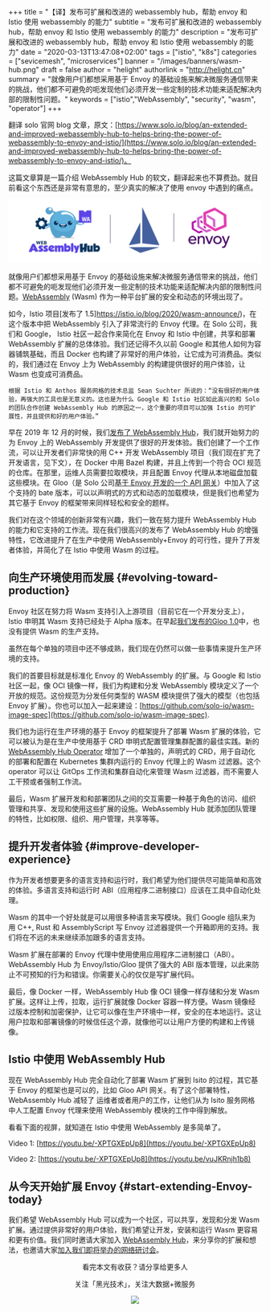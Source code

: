 +++
title = "【译】发布可扩展和改进的 webassembly hub，帮助 envoy 和 Istio 使用 webassembly 的能力"
subtitle = "发布可扩展和改进的 webassembly hub，帮助 envoy 和 Istio 使用 webassembly 的能力"
description = "发布可扩展和改进的 webassembly hub，帮助 envoy 和 Istio 使用 webassembly 的能力"
date = "2020-03-13T13:47:08+02:00"
tags = ["istio", "k8s"]
categories = ["sevicemesh", "microservices"]
banner = "/images/banners/wasm-hub.png"
draft = false
author = "helight"
authorlink = "http://helight.cn"
summary = "就像用户们都想采用基于 Envoy 的基础设施来解决微服务通信带来的挑战，他们都不可避免的呃发现他们必须开发一些定制的技术功能来适配解决内部的限制性问题。"
keywords = ["istio","WebAssembly", "security", "wasm", "operator"]
+++

翻译 solo 官网 blog 文章，原文：[https://www.solo.io/blog/an-extended-and-improved-webassembly-hub-to-helps-bring-the-power-of-webassembly-to-envoy-and-istio/](https://www.solo.io/blog/an-extended-and-improved-webassembly-hub-to-helps-bring-the-power-of-webassembly-to-envoy-and-istio/)。

这篇文章算是一篇介绍 WebAssembly Hub 的软文，翻译起来也不算费劲。就目前看这个东西还是非常有意思的，至少真实的解决了使用 envoy 中遇到的痛点。

![](./wasmhub-istio-envoy.png)

就像用户们都想采用基于 Envoy 的基础设施来解决微服务通信带来的挑战，他们都不可避免的呃发现他们必须开发一些定制的技术功能来适配解决内部的限制性问题。[WebAssembly](https://webassembly.org/) (Wasm) 作为一种平台扩展的安全和动态的环境出现了。

如今，Istio 项目[发布了 1.5]https://istio.io/blog/2020/wasm-announce/)，在这个版本中把 WebAssembly 引入了非常流行的 Envoy 代理。在 Solo 公司，我们和 Google， Istio 社区一起合作来简化在 Envoy 和 Istio 中创建，共享和部署 WebAssembly 扩展的总体体验。我们还记得不久以前 Google 和其他人如何为容器铺筑基础，而且 Docker 也构建了非常好的用户体验，让它成为可消费品。类似的，我们通过在 Envoy 上为 WebAssembly 的构建提供很好的用户体验，让 Wasm 也变成可消费品。

    根据 Istio 和 Anthos 服务网格的技术总监 Sean Suchter 所说的：“没有很好的用户体验，再强大的工具也是无意义的。这也是为什么 Google 和 Istio 社区如此高兴的和 Solo 的团队合作创建 WebAssembly Hub 的原因之一，这个重要的项目可以加强 Istio 的可扩展性，并且提供和好的用户体验。”

早在 2019 年 12 月的时候，我们[发布了 WebAssembly Hub](https://www.solo.io/blog/introducing-the-webassembly-hub-a-service-for-building-deploying-sharing-and-discovering-wasm/)，我们就开始努力的为 Envoy 上的 WebAssembly 开发提供了很好的开发体验。我们创建了一个工作流，可以让开发者们非常快的用 C++ 开发 WebAssembly 项目（我们现在扩充了开发语言，见下文），在 Docker 中用 Bazel 构建，并且上传到一个符合 OCI 规范的仓库。在那里，运维人员需要拉取模块，并且配置 Envoy 代理从本地磁盘加载这些模块。在 Gloo（是 Solo 公司[基于 Envoy 开发的一个 API 网关](https://docs.solo.io/gloo/latest/)）中加入了这个支持的 bate 版本，可以以声明式的方式和动态的加载模块，但是我们也希望为其它基于 Envoy 的框架带来同样轻松和安全的题样。

我们对在这个领域的创新非常有兴趣，我们一致在努力提升 WebAssembly Hub 的能力和它支持的工作流。现在我们很高兴的发布了 WebAssembly Hub 的增强特性，它改进提升了在生产中使用 WebAssembly+Envoy 的可行性，提升了开发者体验，并简化了在 Istio 中使用 Wasm 的过程。

## 向生产环境使用而发展 {#evolving-toward-production}
Envoy 社区在努力将 Wasm 支持引入上游项目（目前它在一个开发分支上），Istio 申明其 Wasm 支持已经处于 Alpha 版本。在早起[我们发布的Gloo 1.0](https://www.solo.io/blog/announcing-gloo-1-0-a-production-ready-envoy-based-api-gateway/)中，也没有提供 Wasm 的生产支持。

虽然在每个单独的项目中还不够成熟，我们现在仍然可以做一些事情来提升生产环境的支持。

我们的首要目标就是标准化 Envoy 的 WebAssembly 的扩展。与 Google 和 Istio 社区一起，像 OCI 镜像一样，我们为构建和分发 WebAssembly 模块定义了一个开放的规范。这份规范为分发任何类型的 WASM 模块提供了强大的模型（也包括 Envoy 扩展）。你也可以加入一起来建设：[https://github.com/solo-io/wasm-image-spec](https://github.com/solo-io/wasm-image-spec).

我们也为运行在生产环境的基于 Envoy 的框架提升了部署 Wasm 扩展的体验，它可以被认为是在生产中使用基于 CRD 申明式配置管理集群配置的最佳实践。新的 [WebAssembly Hub Operator](https://docs.solo.io/web-assembly-hub/latest/tutorial_code/wasme_operator/)  增加了一个单独的，声明式的 CRD，用于自动化的部署和配置在 Kubernetes 集群内运行的 Envoy 代理上的 Wasm 过滤器。这个 operator 可以让 GitOps 工作流和集群自动化来管理 Wasm 过滤器，而不需要人工干预或者强制工作流。

最后，Wasm 扩展开发和和部署团队之间的交互需要一种基于角色的访问、组织管理和共享、发现和使用这些扩展的设施。WebAssembly Hub 就添加团队管理的特性，比如权限、组织、用户管理，共享等等。

## 提升开发者体验 {#improve-developer-experience}

作为开发者想要更多的语言支持和运行时，我们希望为他们提供尽可能简单和高效的体验。多语言支持和运行时 ABI（应用程序二进制接口）应该在工具中自动化处理。

Wasm 的其中一个好处就是可以用很多种语言来写模块。我们 Google 组队来为用 C++, Rust 和 AssemblyScript 写 Envoy 过滤器提供一个开箱即用的支持。我们将在不远的未来继续添加跟多的语言支持。

Wasm 扩展在部署的 Envoy 代理中使用使用应用程序二进制接口（ABI）。WebAssembly Hub 为 Envoy/Istio/Gloo 提供了强大的 ABI 版本管理，以此来防止不可预知的行为和错误。你需要关心的仅仅是写扩展代码。

最后，像 Docker 一样，WebAssembly Hub 像 OCI 镜像一样存储和分发 Wasm 扩展。这样让上传，拉取，运行扩展就像 Docker 容器一样方便。Wasm 镜像经过版本控制和加密保护，让它可以像在生产环境中一样，安全的在本地运行。这让用户拉取和部署镜像的时候信任这个源，就像他可以让用户方便的构建和上传镜像。

## Istio 中使用 WebAssembly Hub

现在 WebAssembly Hub 完全自动化了部署 Wasm 扩展到 Isito 的过程，其它基于 Envoy 的框架也是可以的，比如 Gloo API 网关。有了这个部署特性，WebAssembly Hub 减轻了 运维者或者用户的工作，让他们从为 Isito 服务网格中人工配置 Envoy 代理来使用 WebAssembly 模块的工作中得到解放。

看看下面的视屏，就知道在 Istio 中使用 WebAssembly 是多简单了。

Video 1: [https://youtu.be/-XPTGXEpUp8](https://youtu.be/-XPTGXEpUp8)

Video 2: [https://youtu.be/-XPTGXEpUp8](https://youtu.be/vuJKRnjh1b8)

## 从今天开始扩展 Envoy {#start-extending-Envoy-today}

我们希望 WebAssembly Hub 可以成为一个社区，可以共享，发现和分发 Wasm 扩展。通过提供非常好的用户体验，我们希望让开发，安装和运行 Wasm 更容易和更有价值。我们同时邀请大家加入 [WebAssembly Hub](https://webassemblyhub.io/)，来分享你的扩展和想法，也邀请大家[加入我们即将举办的网络研讨会](https://solo.zoom.us/webinar/register/WN_i8MiDTIpRxqX-BjnXbj9Xw?__hstc=228074946.8844ea368b7fd089e8ced824d2018e0f.1581728706405.1581728706405.1583585122566.2&__hssc=228074946.4.1583585122566&__hsfp=697009169)。

<center>
看完本文有收获？请分享给更多人

关注「黑光技术」，关注大数据+微服务

![](/images/qrcode_helight_tech.jpg)
</center>
